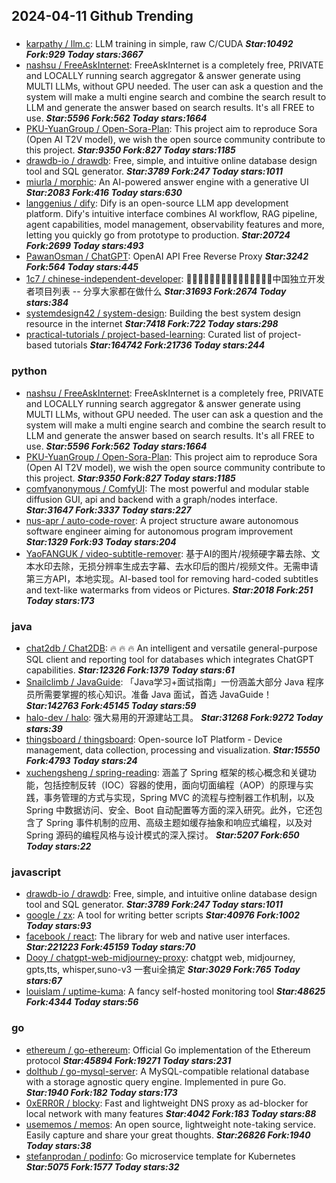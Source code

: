 ## 2024-04-11 Github Trending

### 
* [karpathy / llm.c](https://github.com/karpathy/llm.c): LLM training in simple, raw C/CUDA ***Star:10492 Fork:929 Today stars:3667***
* [nashsu / FreeAskInternet](https://github.com/nashsu/FreeAskInternet): FreeAskInternet is a completely free, PRIVATE and LOCALLY running search aggregator & answer generate using MULTI LLMs, without GPU needed. The user can ask a question and the system will make a multi engine search and combine the search result to LLM and generate the answer based on search results. It's all FREE to use. ***Star:5596 Fork:562 Today stars:1664***
* [PKU-YuanGroup / Open-Sora-Plan](https://github.com/PKU-YuanGroup/Open-Sora-Plan): This project aim to reproduce Sora (Open AI T2V model), we wish the open source community contribute to this project. ***Star:9350 Fork:827 Today stars:1185***
* [drawdb-io / drawdb](https://github.com/drawdb-io/drawdb): Free, simple, and intuitive online database design tool and SQL generator. ***Star:3789 Fork:247 Today stars:1011***
* [miurla / morphic](https://github.com/miurla/morphic): An AI-powered answer engine with a generative UI ***Star:2083 Fork:416 Today stars:630***
* [langgenius / dify](https://github.com/langgenius/dify): Dify is an open-source LLM app development platform. Dify's intuitive interface combines AI workflow, RAG pipeline, agent capabilities, model management, observability features and more, letting you quickly go from prototype to production. ***Star:20724 Fork:2699 Today stars:493***
* [PawanOsman / ChatGPT](https://github.com/PawanOsman/ChatGPT): OpenAI API Free Reverse Proxy ***Star:3242 Fork:564 Today stars:445***
* [1c7 / chinese-independent-developer](https://github.com/1c7/chinese-independent-developer): 👩🏿‍💻👨🏾‍💻👩🏼‍💻👨🏽‍💻👩🏻‍💻中国独立开发者项目列表 -- 分享大家都在做什么 ***Star:31693 Fork:2674 Today stars:384***
* [systemdesign42 / system-design](https://github.com/systemdesign42/system-design): Building the best system design resource in the internet ***Star:7418 Fork:722 Today stars:298***
* [practical-tutorials / project-based-learning](https://github.com/practical-tutorials/project-based-learning): Curated list of project-based tutorials ***Star:164742 Fork:21736 Today stars:244***

### python
* [nashsu / FreeAskInternet](https://github.com/nashsu/FreeAskInternet): FreeAskInternet is a completely free, PRIVATE and LOCALLY running search aggregator & answer generate using MULTI LLMs, without GPU needed. The user can ask a question and the system will make a multi engine search and combine the search result to LLM and generate the answer based on search results. It's all FREE to use. ***Star:5596 Fork:562 Today stars:1664***
* [PKU-YuanGroup / Open-Sora-Plan](https://github.com/PKU-YuanGroup/Open-Sora-Plan): This project aim to reproduce Sora (Open AI T2V model), we wish the open source community contribute to this project. ***Star:9350 Fork:827 Today stars:1185***
* [comfyanonymous / ComfyUI](https://github.com/comfyanonymous/ComfyUI): The most powerful and modular stable diffusion GUI, api and backend with a graph/nodes interface. ***Star:31647 Fork:3337 Today stars:227***
* [nus-apr / auto-code-rover](https://github.com/nus-apr/auto-code-rover): A project structure aware autonomous software engineer aiming for autonomous program improvement ***Star:1329 Fork:93 Today stars:204***
* [YaoFANGUK / video-subtitle-remover](https://github.com/YaoFANGUK/video-subtitle-remover): 基于AI的图片/视频硬字幕去除、文本水印去除，无损分辨率生成去字幕、去水印后的图片/视频文件。无需申请第三方API，本地实现。AI-based tool for removing hard-coded subtitles and text-like watermarks from videos or Pictures. ***Star:2018 Fork:251 Today stars:173***

### java
* [chat2db / Chat2DB](https://github.com/chat2db/Chat2DB): 🔥 🔥 🔥 An intelligent and versatile general-purpose SQL client and reporting tool for databases which integrates ChatGPT capabilities. ***Star:12326 Fork:1379 Today stars:61***
* [Snailclimb / JavaGuide](https://github.com/Snailclimb/JavaGuide): 「Java学习+面试指南」一份涵盖大部分 Java 程序员所需要掌握的核心知识。准备 Java 面试，首选 JavaGuide！ ***Star:142763 Fork:45145 Today stars:59***
* [halo-dev / halo](https://github.com/halo-dev/halo): 强大易用的开源建站工具。 ***Star:31268 Fork:9272 Today stars:39***
* [thingsboard / thingsboard](https://github.com/thingsboard/thingsboard): Open-source IoT Platform - Device management, data collection, processing and visualization. ***Star:15550 Fork:4793 Today stars:24***
* [xuchengsheng / spring-reading](https://github.com/xuchengsheng/spring-reading): 涵盖了 Spring 框架的核心概念和关键功能，包括控制反转（IOC）容器的使用，面向切面编程（AOP）的原理与实践，事务管理的方式与实现，Spring MVC 的流程与控制器工作机制，以及 Spring 中数据访问、安全、Boot 自动配置等方面的深入研究。此外，它还包含了 Spring 事件机制的应用、高级主题如缓存抽象和响应式编程，以及对 Spring 源码的编程风格与设计模式的深入探讨。 ***Star:5207 Fork:650 Today stars:22***

### javascript
* [drawdb-io / drawdb](https://github.com/drawdb-io/drawdb): Free, simple, and intuitive online database design tool and SQL generator. ***Star:3789 Fork:247 Today stars:1011***
* [google / zx](https://github.com/google/zx): A tool for writing better scripts ***Star:40976 Fork:1002 Today stars:93***
* [facebook / react](https://github.com/facebook/react): The library for web and native user interfaces. ***Star:221223 Fork:45159 Today stars:70***
* [Dooy / chatgpt-web-midjourney-proxy](https://github.com/Dooy/chatgpt-web-midjourney-proxy): chatgpt web, midjourney, gpts,tts, whisper,suno-v3 一套ui全搞定 ***Star:3029 Fork:765 Today stars:67***
* [louislam / uptime-kuma](https://github.com/louislam/uptime-kuma): A fancy self-hosted monitoring tool ***Star:48625 Fork:4344 Today stars:56***

### go
* [ethereum / go-ethereum](https://github.com/ethereum/go-ethereum): Official Go implementation of the Ethereum protocol ***Star:45894 Fork:19271 Today stars:231***
* [dolthub / go-mysql-server](https://github.com/dolthub/go-mysql-server): A MySQL-compatible relational database with a storage agnostic query engine. Implemented in pure Go. ***Star:1940 Fork:182 Today stars:173***
* [0xERR0R / blocky](https://github.com/0xERR0R/blocky): Fast and lightweight DNS proxy as ad-blocker for local network with many features ***Star:4042 Fork:183 Today stars:88***
* [usememos / memos](https://github.com/usememos/memos): An open source, lightweight note-taking service. Easily capture and share your great thoughts. ***Star:26826 Fork:1940 Today stars:38***
* [stefanprodan / podinfo](https://github.com/stefanprodan/podinfo): Go microservice template for Kubernetes ***Star:5075 Fork:1577 Today stars:32***
